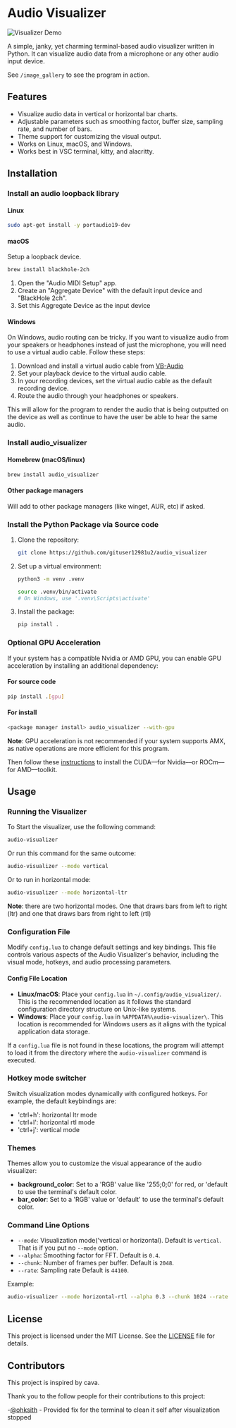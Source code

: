 # Audio Visualizer

![Visualizer Demo](/lib/output.gif)

A simple, janky, yet charming terminal-based audio visualizer written in Python. It can visualize audio data from a microphone or any other audio input device.

See `/image_gallery` to see the program in action.

## Features

- Visualize audio data in vertical or horizontal bar charts.
- Adjustable parameters such as smoothing factor, buffer size, sampling rate, and number of bars.
- Theme support for customizing the visual output.
- Works on Linux, macOS, and Windows.
- Works best in VSC terminal, kitty, and alacritty.

## Installation

### Install an audio loopback library

#### Linux

```bash
sudo apt-get install -y portaudio19-dev
```

#### macOS

Setup a loopback device.

```bash
brew install blackhole-2ch
```

1. Open the "Audio MIDI Setup" app.
2. Create an "Aggregate Device" with the default input device and "BlackHole 2ch".
3. Set this Aggregate Device as the input device

#### Windows

On Windows, audio routing can be tricky. If you want to visualize audio from your speakers or headphones instead of just the microphone, you will need to use a virtual audio cable. Follow these steps:

1. Download and install a virtual audio cable from [VB-Audio](<https://vb-audio.com/Cable/>)
2. Set your playback device to the virtual audio cable.
3. In your recording devices, set the virtual audio cable as the default recording device.
4. Route the audio through your headphones or speakers.

This will allow for the program to render the audio that is being outputted on the device as well as continue to have the user be able to hear the same audio.

### Install audio_visualizer

#### Homebrew (macOS/linux)

```bash
brew install audio_visualizer
```

#### Other package managers

Will add to other package managers (like winget, AUR, etc) if asked.

### Install the Python Package via Source code

1. Clone the repository:

    ```bash
    git clone https://github.com/gituser12981u2/audio_visualizer
    ```

2. Set up a virtual environment:

    ```bash
    python3 -m venv .venv
    ```

    ```bash
    source .venv/bin/activate  
    # On Windows, use '.venv\Scripts\activate'
    ```

3. Install the package:

    ```bash
    pip install .
    ```

### Optional GPU Acceleration

If your system has a compatible Nvidia or AMD GPU, you can enable GPU acceleration by installing an additional dependency:

#### For source code

```bash
pip install .[gpu]
```

#### For install

```bash
<package manager install> audio_visualizer --with-gpu
```

**Note**: GPU acceleration is not recommended if your system supports AMX, as native operations are more efficient for this program.

Then follow these [instructions](https://docs.cupy.dev/en/stable/install.html#using-cupy-on-amd-gpu-experimental) to install the CUDA––for Nvidia––or ROCm––for AMD––toolkit.

## Usage

### Running the Visualizer

To Start the visualizer, use the following command:

```bash
audio-visualizer
```

Or run this command for the same outcome:

```bash
audio-visualizer --mode vertical
```

Or to run in horizontal mode:

```bash
audio-visualizer --mode horizontal-ltr
```

**Note**: there are two horizontal modes. One that draws bars from left to right (ltr) and one that draws bars from right to left (rtl)

### Configuration File

Modify `config.lua` to change default settings and key bindings. This file controls various aspects of the Audio Visualizer's behavior, including the visual mode, hotkeys, and audio processing parameters.

#### Config File Location

- **Linux/macOS**: Place your `config.lua` in `~/.config/audio_visualizer/`. This is the recommended location as it follows the standard configuration directory structure on Unix-like systems.
- **Windows**: Place your `config.lua` in `%APPDATA%\audio-visualizer\`. This location is recommended for Windows users as it aligns with the typical application data storage.

If a `config.lua` file is not found in these locations, the program will attempt to load it from the directory where the `audio-visualizer` command is executed.

### Hotkey mode switcher

Switch visualization modes dynamically with configured hotkeys.
For example, the default keybindings are:

- 'ctrl+h': horizontal ltr mode
- 'ctrl+l': horizontal rtl mode
- 'ctrl+j': vertical mode

### Themes

Themes allow you to customize the visual appearance of the audio visualizer:

- **background_color**: Set to a 'RGB' value like '255;0;0' for red, or 'default to use the terminal's default color.
- **bar_color**: Set to a 'RGB' value or 'default' to use the terminal's default color.

### Command Line Options

- `--mode`: Visualization mode('vertical or horizontal). Default is `vertical`. That is if you put no `--mode` option.
- `--alpha`: Smoothing factor for FFT. Default is `0.4`.
- `--chunk`: Number of frames per buffer. Default is `2048`.
- `--rate`: Sampling rate Default is `44100`.

Example:

```bash
audio-visualizer --mode horizontal-rtl --alpha 0.3 --chunk 1024 --rate 48000
```

## License

This project is licensed under the MIT License. See the [LICENSE](LICENSE) file for details.

## Contributors

This project is inspired by cava.

Thank you to the follow people for their contributions to this project:

-[@ohksith](https://github.com/ohksith) - Provided fix for the terminal to clean it self after visualization stopped
